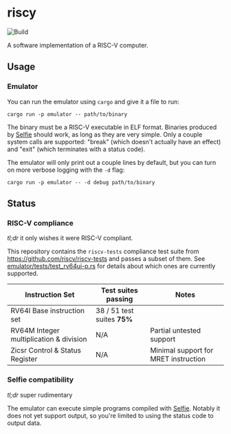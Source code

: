 # riscy  
![Build](https://github.com/michaelmelanson/riscy/workflows/Build/badge.svg)

A software implementation of a RISC-V computer.

## Usage

### Emulator

You can run the emulator using `cargo` and give it a file to run:

```
cargo run -p emulator -- path/to/binary
```

The binary must be a RISC-V executable in ELF format. Binaries produced by [Selfie](https://github.com/cksystemsteaching/selfie) should work, as long as they are very simple. Only a couple system calls are supported: "break" (which doesn't actually have an effect) and "exit" (which terminates with a status code).

The emulator will only print out a couple lines by default, but you can turn on more verbose logging with the `-d` flag:

```
cargo run -p emulator -- -d debug path/to/binary
```



## Status

### RISC-V compliance

_tl;dr_ it only wishes it were RISC-V compliant.

This repository contains the `riscv-tests` compliance test suite from https://github.com/riscv/riscv-tests and passes a subset
of them. See [emulator/tests/test_rv64ui-p.rs](https://github.com/michaelmelanson/riscy/blob/master/emulator/tests/test_rv64ui-p.rs#L30)
for details about which ones are currently supported.

| Instruction Set | Test suites passing | Notes |
|-|-|-|
| RV64I Base instruction set              | 38 / 51 test suites  **75%** | |
| RV64M Integer multiplication & division | N/A  | Partial untested support |
| Zicsr Control & Status Register         | N/A  | Minimal support for MRET instruction |

### Selfie compatibility

_tl;dr_ super rudimentary

The emulator can execute simple programs compiled with [Selfie](https://github.com/cksystemsteaching/selfie). Notably it does 
not yet support output, so you're limited to using the status code to output data.
